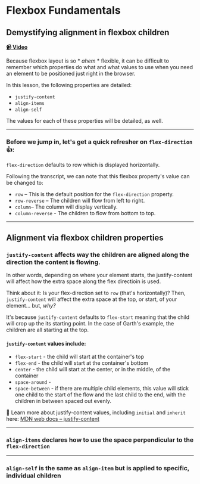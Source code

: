 # Flexbox Fundamentals

## Demystifying alignment in flexbox children

**[📹 Video](https://egghead.io/lessons/flexbox-demystifying-alignment-in-flexbox-children)**

Because flexbox layout is so * *ahem* * flexible, it can be difficult to remember which properties do what and what values to use when you need an element to be positioned just right in the browser.

In this lesson, the following properties are detailed:

- `justify-content`
- `align-items`
- `align-self`

The values for each of these properties will be detailed, as well.

---

### Before we jump in, let's get a quick refresher on `flex-direction` 👍:

`flex-direction` defaults to row which is displayed horizontally.

Following the transcript, we can note that this flexbox property's value can be changed to:

- `row` – This is the default position for the `flex-direction` property.
- `row-reverse` – The children will flow from left to right.
- `column`– The column will display vertically.
- `column-reverse` - The children to flow from bottom to top.

---

## Alignment via flexbox children properties

### `justify-content` affects way the children are aligned along the direction the content is flowing.

In other words, depending on where your element starts, the justify-content will affect how the extra space along the flex directioin is used.

Think about it: Is your flex-direction set to `row` (that's horizontally)? Then, `justify-content` will affect the extra space at the top, or start, of your element... but, *why?*

It's because `justify-content` defaults to `flex-start` meaning that the child will crop up the its starting point. In the case of Garth's example, the children are all starting at the top.

#### `justify-content` values include:
-   `flex-start`    - the child will start at the container's top
-   `flex-end`  - the child will start at the container's bottom
-   `center`    - the child will start at the center, or in the middle, of the container
-   `space-around`  - 
-   `space-between` - if there are multiple child elements, this value will stick one child to the start of the flow and the last child to the end, with the children in between spaced out evenly. 

🤔 Learn more about justify-content values, including `initial` and `inherit` here: [MDN web docs – justify-content](https://developer.mozilla.org/en-US/docs/Web/CSS/justify-content)

---

### `align-items` declares how to use the space perpendicular to the `flex-direction`
---

### `align-self` is the same as `align-item` but is applied to specific, individual children